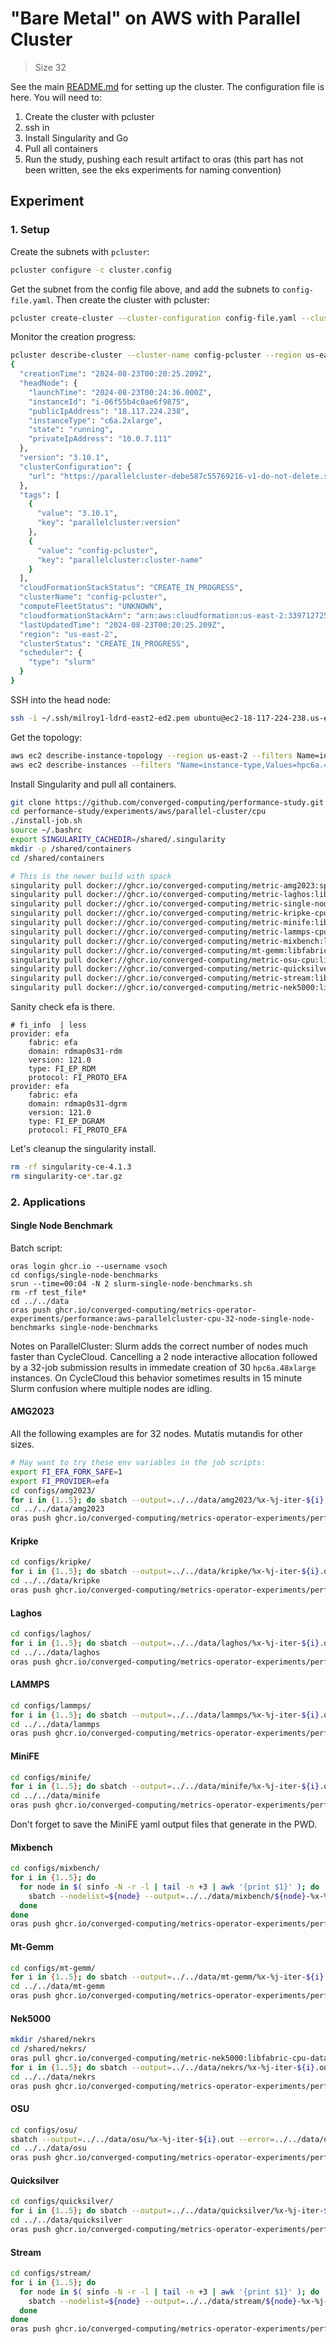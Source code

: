 # "Bare Metal" on AWS with Parallel Cluster

> Size 32

See the main [README.md](../) for setting up the cluster. The configuration file is here.
You will need to:

1. Create the cluster with pcluster
2. ssh in
3. Install Singularity and Go
4. Pull all containers
5. Run the study, pushing each result artifact to oras (this part has not been written, see the eks experiments for naming convention)


## Experiment

### 1. Setup

Create the subnets with `pcluster`:
```bash
pcluster configure -c cluster.config
```
Get the subnet from the config file above, and add the subnets to `config-file.yaml`. Then create the cluster with pcluster:
```bash
pcluster create-cluster --cluster-configuration config-file.yaml --cluster-name config-pcluster --region us-east-2 
```
Monitor the creation progress:
```bash
pcluster describe-cluster --cluster-name config-pcluster --region us-east-2
{
  "creationTime": "2024-08-23T00:20:25.209Z",
  "headNode": {
    "launchTime": "2024-08-23T00:24:36.000Z",
    "instanceId": "i-06f55b4c0ae6f9875",
    "publicIpAddress": "18.117.224.238",
    "instanceType": "c6a.2xlarge",
    "state": "running",
    "privateIpAddress": "10.0.7.111"
  },
  "version": "3.10.1",
  "clusterConfiguration": {
    "url": "https://parallelcluster-debe587c55769216-v1-do-not-delete.s3.us-east-2.amazonaws.com/parallelcluster/3.10.1/clusters/config-pcluster-wux6ofn2cwdnc8bh/configs/cluster-config.yaml?versionId=kVSLNiOZNfo5V2czATECaEGPqWtly9pB&X-Amz-Algorithm=AWS4-HMAC-SHA256&X-Amz-Credential=ASIAU6GDU2KJGFFTCLGH%2F20240823%2Fus-east-2%2Fs3%2Faws4_request&X-Amz-Date=20240823T002442Z&X-Amz-Expires=3600&X-Amz-SignedHeaders=host&X-Amz-Security-Token=IQoJb3JpZ2luX2VjEJD%2F%2F%2F%2F%2F%2F%2F%2F%2F%2FwEaCXVzLWVhc3QtMiJHMEUCIQCZvHihW1kNDjCMJvKXTabPpdjHwN3M%2F49zKOxTOPmpyAIgWtAy8m6yLhmMMtT0NkdYIk8e5KNYXgwwiHNWleS5g9kq8gIImf%2F%2F%2F%2F%2F%2F%2F%2F%2F%2FARAAGgwzMzk3MTI3MjU2NTAiDOzcmsKzmlBxlc%2BONSrGAnaiKqwEqlZmTz4hDNNnAIWJdzDH7kqcfJTF3EKf32YRv8ONIP82AVXS5ythMbibg3ThTE3e84snxJfRLqBBClDbwMA98Vuu84J0dXZqmijKtACOGbze5lPpaYYmByJR1ErMq8cEFDaLq%2B7fkjEZJo6B%2F5InGFCWSKFEg22Pxf9riAnVaB9fdHTnlk5V6NQew6PxMdNhGjSskUVZMh%2Bj9nUjMWKE1orTuaofwBxeVCVIogmDPdWdCsABp9T7qmpnqYSEdRmiLdioCdkBtT2%2BE6y6wGys4X8aifyIy%2BCRVc3Xb%2FH0WabY9C%2F4c2xVP6GmyK0bG7y1z1XvDuhcl55Ao7yF4ZcipsEWClT9ZZU%2BncHpbocg%2FS09lTP04bstsxBj7Lo0Gsu4yuzPNpj%2BPiU8QfPEvLsU3Tsiv7p9UsS9o%2Fsdz8gJaeECMK36nrYGOocCckXrFqkaOCqL8nDIaWE7OF6el1Rz7iodOTYAir%2FEcrZUt%2BDSWmFn6G2U4vcbANtktQHBsUSpT4S7eOwC6lZMoQW9Q9UlY6sOsvZwXrhDd5coVoUbxuMPk1JHLNnIy60ijHd9xd6tRNn1CjEzY80wgI0bshIInPj9JKk6O9NM0TEG61u8xExATipSSgIbijcIGB87COy9nbF0Oif9w7BsKxdypoIyRf0ZbRrzuLmNFXc2Gj86ElmYHy7BuoZ1KcIPHgFrPZzyy%2FKU5kEjA%2FefyXErNgcW4ewh36lqBwvNgUeJDIAHxBwttKTq%2BpujAhsR0h7hmPMNbO6mIImvrossHYRkYDsP4L4%3D&X-Amz-Signature=61c625e162ca2ce91e2237bacaef2ee6374138ae250b37806c825499fa60f9e5"
  },
  "tags": [
    {
      "value": "3.10.1",
      "key": "parallelcluster:version"
    },
    {
      "value": "config-pcluster",
      "key": "parallelcluster:cluster-name"
    }
  ],
  "cloudFormationStackStatus": "CREATE_IN_PROGRESS",
  "clusterName": "config-pcluster",
  "computeFleetStatus": "UNKNOWN",
  "cloudformationStackArn": "arn:aws:cloudformation:us-east-2:339712725650:stack/config-pcluster/7e12bff0-60e5-11ef-b767-02a11e3472ff",
  "lastUpdatedTime": "2024-08-23T00:20:25.209Z",
  "region": "us-east-2",
  "clusterStatus": "CREATE_IN_PROGRESS",
  "scheduler": {
    "type": "slurm"
  }
}
```

SSH into the head node:
```bash
ssh -i ~/.ssh/milroy1-ldrd-east2-ed2.pem ubuntu@ec2-18-117-224-238.us-east-2.compute.amazonaws.com -o PubkeyAcceptedKeyTypes=ssh-ed25519 -o IgnoreUnknown=UseKeychain
```

Get the topology:

```bash
aws ec2 describe-instance-topology --region us-east-2 --filters Name=instance-type,Values=hpc6a.48xlarge --filters Name=tag-key,Values=cluster-tag-value > topology-size32.json
aws ec2 describe-instances --filters "Name=instance-type,Values=hpc6a.48xlarge" --region us-east-2 > instances-size32.json
```

Install Singularity and pull all containers.

```bash
git clone https://github.com/converged-computing/performance-study.git
cd performance-study/experiments/aws/parallel-cluster/cpu
./install-job.sh
source ~/.bashrc
export SINGULARITY_CACHEDIR=/shared/.singularity
mkdir -p /shared/containers
cd /shared/containers

# This is the newer build with spack
singularity pull docker://ghcr.io/converged-computing/metric-amg2023:spack-slim-cpu-int64-zen3 && \
singularity pull docker://ghcr.io/converged-computing/metric-laghos:libfabric-cpu-zen4 && \
singularity pull docker://ghcr.io/converged-computing/metric-single-node:cpu-zen4-tmpfile && \
singularity pull docker://ghcr.io/converged-computing/metric-kripke-cpu:libfabric-zen4 && \
singularity pull docker://ghcr.io/converged-computing/metric-minife:libfabric-cpu-zen4 && \
singularity pull docker://ghcr.io/converged-computing/metric-lammps-cpu:zen4 && \
singularity pull docker://ghcr.io/converged-computing/metric-mixbench:libfabric-cpu && \
singularity pull docker://ghcr.io/converged-computing/mt-gemm:libfabric-cpu-zen4 && \
singularity pull docker://ghcr.io/converged-computing/metric-osu-cpu:libfabric-zen4 && \
singularity pull docker://ghcr.io/converged-computing/metric-quicksilver-cpu:libfabric-zen4 && \
singularity pull docker://ghcr.io/converged-computing/metric-stream:libfabric-cpu-zen4 &&
singularity pull docker://ghcr.io/converged-computing/metric-nek5000:libfabric-cpu-data
```

Sanity check efa is there.

```
# fi_info  | less
provider: efa
    fabric: efa
    domain: rdmap0s31-rdm
    version: 121.0
    type: FI_EP_RDM
    protocol: FI_PROTO_EFA
provider: efa
    fabric: efa
    domain: rdmap0s31-dgrm
    version: 121.0
    type: FI_EP_DGRAM
    protocol: FI_PROTO_EFA
```

Let's cleanup the singularity install.

```bash
rm -rf singularity-ce-4.1.3
rm singularity-ce*.tar.gz
```

### 2. Applications

#### Single Node Benchmark

Batch script:

```console
oras login ghcr.io --username vsoch
cd configs/single-node-benchmarks
srun --time=00:04 -N 2 slurm-single-node-benchmarks.sh
rm -rf test_file*
cd ../../data
oras push ghcr.io/converged-computing/metrics-operator-experiments/performance:aws-parallelcluster-cpu-32-node-single-node-benchmarks single-node-benchmarks
```

Notes on ParallelCluster: Slurm adds the correct number of nodes much faster than CycleCloud. Cancelling a 2 node interactive allocation followed by a 32-job submission results in immedate creation of 30 `hpc6a.48xlarge` instances. On CycleCloud this behavior sometimes results in 15 minute Slurm confusion where multiple nodes are idling.

#### AMG2023

All the following examples are for 32 nodes. Mutatis mutandis for other sizes.

```bash
# May want to try these env variables in the job scripts:
export FI_EFA_FORK_SAFE=1
export FI_PROVIDER=efa
cd configs/amg2023/
for i in {1..5}; do sbatch --output=../../data/amg2023/%x-%j-iter-${i}.out --error=../../data/amg2023/%x-%j-iter-${i}.err slurm-amg-32n.sh; done
cd ../../data/amg2023
oras push ghcr.io/converged-computing/metrics-operator-experiments/performance:aws-parallelcluster-cpu-32node-amg2023 amg2023
```


#### Kripke

```bash
cd configs/kripke/
for i in {1..5}; do sbatch --output=../../data/kripke/%x-%j-iter-${i}.out --error=../../data/kripke/%x-%j-iter-${i}.err slurm-kripke-32n.sh; done
cd ../../data/kripke
oras push ghcr.io/converged-computing/metrics-operator-experiments/performance:aws-parallelcluster-cpu-32node-kripke kripke
```

#### Laghos

```bash
cd configs/laghos/
for i in {1..5}; do sbatch --output=../../data/laghos/%x-%j-iter-${i}.out --error=../../data/laghos/%x-%j-iter-${i}.err slurm-laghos-32n.sh; done
cd ../../data/laghos
oras push ghcr.io/converged-computing/metrics-operator-experiments/performance:aws-parallelcluster-cpu-32node-laghos laghos
```

#### LAMMPS

```bash
cd configs/lammps/
for i in {1..5}; do sbatch --output=../../data/lammps/%x-%j-iter-${i}.out --error=../../data/lammps/%x-%j-iter-${i}.err slurm-lammps-32n.sh; done
cd ../../data/lammps
oras push ghcr.io/converged-computing/metrics-operator-experiments/performance:aws-parallelcluster-cpu-32node-lammps lammps
```

#### MiniFE

```bash
cd configs/minife/
for i in {1..5}; do sbatch --output=../../data/minife/%x-%j-iter-${i}.out --error=../../data/minife/%x-%j-iter-${i}.err slurm-minife-32n.sh; done
cd ../../data/minife
oras push ghcr.io/converged-computing/metrics-operator-experiments/performance:aws-parallelcluster-cpu-32node-minife minife
```

Don't forget to save the MiniFE yaml output files that generate in the PWD.

#### Mixbench

```bash
cd configs/mixbench/
for i in {1..5}; do 
  for node in $( sinfo -N -r -l | tail -n +3 | awk '{print $1}' ); do 
    sbatch --nodelist=${node} --output=../../data/mixbench/${node}-%x-%j-iter-${i}.out --error=../../data/mixbench/%x-%j-iter-${i}.err slurm-mixbench-1n.sh
  done
done
oras push ghcr.io/converged-computing/metrics-operator-experiments/performance:aws-parallelcluster-cpu-32node-mixbench mixbench
```

#### Mt-Gemm

```bash
cd configs/mt-gemm/
for i in {1..5}; do sbatch --output=../../data/mt-gemm/%x-%j-iter-${i}.out --error=../../data/mt-gemm/%x-%j-iter-${i}.err slurm-mt-gemm-32n.sh; done
cd ../../data/mt-gemm
oras push ghcr.io/converged-computing/metrics-operator-experiments/performance:aws-parallelcluster-cpu-32node-mt-gemm mt-gemm
```

#### Nek5000

```bash
mkdir /shared/nekrs
cd /shared/nekrs/
oras pull ghcr.io/converged-computing/metric-nek5000:libfabric-cpu-data
for i in {1..5}; do sbatch --output=../../data/nekrs/%x-%j-iter-${i}.out --error=../../data/nekrs/%x-%j-iter-${i}.err slurm-nekrs-32n.sh; done
cd ../../data/nekrs
oras push ghcr.io/converged-computing/metrics-operator-experiments/performance:aws-parallelcluster-cpu-32node-nekrs nekrs
```

#### OSU

```bash
cd configs/osu/
sbatch --output=../../data/osu/%x-%j-iter-${i}.out --error=../../data/osu/%x-%j-iter-${i}.err slurm-osu-32n.sh
cd ../../data/osu
oras push ghcr.io/converged-computing/metrics-operator-experiments/performance:aws-parallelcluster-cpu-32node-osu osu
```

#### Quicksilver

```bash
cd configs/quicksilver/
for i in {1..5}; do sbatch --output=../../data/quicksilver/%x-%j-iter-${i}.out --error=../../data/quicksilver/%x-%j-iter-${i}.err slurm-quicksilver-32n.sh; done
cd ../../data/quicksilver
oras push ghcr.io/converged-computing/metrics-operator-experiments/performance:aws-parallelcluster-cpu-32node-quicksilver quicksilver
```

#### Stream

```bash
cd configs/stream/
for i in {1..5}; do 
  for node in $( sinfo -N -r -l | tail -n +3 | awk '{print $1}' ); do 
    sbatch --nodelist=${node} --output=../../data/stream/${node}-%x-%j-iter-${i}.out --error=../../data/stream/%x-%j-iter-${i}.err slurm-stream-1n.sh
  done
done
oras push ghcr.io/converged-computing/metrics-operator-experiments/performance:aws-parallelcluster-cpu-32node-stream stream
```

